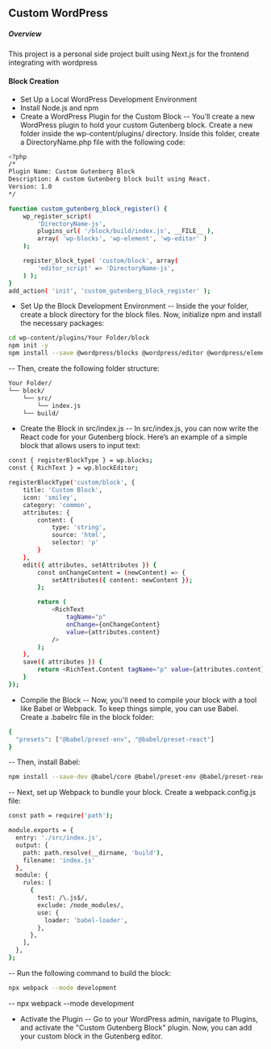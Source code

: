 ## Custom WordPress

##### Overview

This project is a personal side project built using Next.js for the frontend integrating with wordpress

#### Block Creation
- Set Up a Local WordPress Development Environment
- Install Node.js and npm
- Create a WordPress Plugin for the Custom Block
-- You’ll create a new WordPress plugin to hold your custom Gutenberg block. Create a new folder inside the wp-content/plugins/ directory. Inside this folder, create a DirectoryName.php file with the following code:
```sh
<?php
/*
Plugin Name: Custom Gutenberg Block
Description: A custom Gutenberg block built using React.
Version: 1.0
*/

function custom_gutenberg_block_register() {
    wp_register_script(
        'DirectoryName-js',
        plugins_url( '/block/build/index.js', __FILE__ ),
        array( 'wp-blocks', 'wp-element', 'wp-editor' )
    );

    register_block_type( 'custom/block', array(
        'editor_script' => 'DirectoryName-js',
    ) );
}
add_action( 'init', 'custom_gutenberg_block_register' );

```
- Set Up the Block Development Environment
-- Inside the your folder, create a block directory for the block files. Now, initialize npm and install the necessary packages:
```sh
cd wp-content/plugins/Your Folder/block
npm init -y
npm install --save @wordpress/blocks @wordpress/editor @wordpress/element @wordpress/components
```
-- Then, create the following folder structure:
```sh
Your Folder/
└── block/
    └── src/
        └── index.js
    └── build/
```
- Create the Block in src/index.js
-- In src/index.js, you can now write the React code for your Gutenberg block. Here’s an example of a simple block that allows users to input text:
```sh
const { registerBlockType } = wp.blocks;
const { RichText } = wp.blockEditor;

registerBlockType('custom/block', {
    title: 'Custom Block',
    icon: 'smiley',
    category: 'common',
    attributes: {
        content: {
            type: 'string',
            source: 'html',
            selector: 'p'
        }
    },
    edit({ attributes, setAttributes }) {
        const onChangeContent = (newContent) => {
            setAttributes({ content: newContent });
        };

        return (
            <RichText
                tagName="p"
                onChange={onChangeContent}
                value={attributes.content}
            />
        );
    },
    save({ attributes }) {
        return <RichText.Content tagName="p" value={attributes.content} />;
    }
});
```
- Compile the Block
-- Now, you'll need to compile your block with a tool like Babel or Webpack. To keep things simple, you can use Babel. Create a .babelrc file in the block folder:

```sh
{
  "presets": ["@babel/preset-env", "@babel/preset-react"]
}
```
-- Then, install Babel:
```sh
npm install --save-dev @babel/core @babel/preset-env @babel/preset-react babel-loader
```
-- Next, set up Webpack to bundle your block. Create a webpack.config.js file:
```sh
const path = require('path');

module.exports = {
  entry: './src/index.js',
  output: {
    path: path.resolve(__dirname, 'build'),
    filename: 'index.js'
  },
  module: {
    rules: [
      {
        test: /\.js$/,
        exclude: /node_modules/,
        use: {
          loader: 'babel-loader',
        },
      },
    ],
  },
};
```
-- Run the following command to build the block:
```sh
npx webpack --mode development
```
-- npx webpack --mode development

- Activate the Plugin
-- Go to your WordPress admin, navigate to Plugins, and activate the "Custom Gutenberg Block" plugin. Now, you can add your custom block in the Gutenberg editor.
